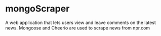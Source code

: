 # mongoScraper
A web application that lets users view and leave comments on the latest news. Mongoose and Cheerio are used to scrape news from npr.com
